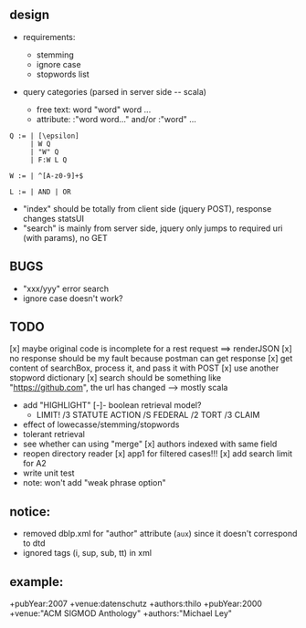 ## design

- requirements:
  - stemming
  - ignore case
  - stopwords list
  
- query categories (parsed in server side -- scala)
  - free text: word "word" word ...
  - attribute: <field>:"word word..." and/or <field>:"word" ...

```
Q := | [\epsilon]
     | W Q
     | "W" Q
     | F:W L Q

W := | ^[A-z0-9]+$

L := | AND | OR
```
- "index" should be totally from client side (jquery POST), response changes statsUI
- "search" is mainly from server side, jquery only jumps to required uri (with params), no GET


## BUGS
- "xxx/yyy" error search
- ignore case doesn't work?

## TODO

[x] maybe original code is incomplete for a rest request ==> renderJSON
[x] no response should be my fault because postman can get response
[x] get content of searchBox, process it, and pass it with POST
[x] use another stopword dictionary
[x] search should be something like "https://github.com", the url has changed --> mostly scala
- add "HIGHLIGHT"
[-]- boolean retrieval model?
   - LIMIT! /3 STATUTE ACTION /S FEDERAL /2 TORT /3 CLAIM
- effect of lowecasse/stemming/stopwords
- tolerant retrieval
- see whether can using "merge"
[x] authors indexed with same field
- reopen directory reader
[x] app1 for filtered cases!!!
[x] add search limit for A2
- write unit test
- note: won't add "weak phrase option"


## notice:
- removed dblp.xml for "author" attribute (`aux`) since it doesn't correspond to dtd
- ignored tags (i, sup, sub, tt) in xml

## example:
+pubYear:2007 +venue:datenschutz +authors:thilo
+pubYear:2000 +venue:"ACM SIGMOD Anthology" +authors:"Michael Ley"